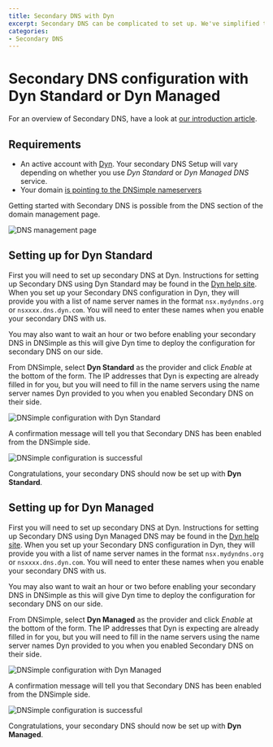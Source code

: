 ```yaml
---
title: Secondary DNS with Dyn
excerpt: Secondary DNS can be complicated to set up. We've simplified things with provider specific settings for Dyn.
categories:
- Secondary DNS
---
```


# Secondary DNS configuration with Dyn Standard or Dyn Managed

For an overview of Secondary DNS, have a look at [our introduction article](/articles/secondary-dns).

## Requirements

* An active account with [Dyn](http://dyn.com/). Your secondary DNS Setup will vary depending on whether you use _Dyn Standard_ or _Dyn Managed DNS_ service.
* Your domain [is pointing to the DNSimple nameservers](/articles/pointing-domain-to-dnsimple)

Getting started with Secondary DNS is possible from the DNS section of the domain management page.

![DNS management page](/files/setup-secondary-dns.png)

## Setting up for Dyn Standard

First you will need to set up secondary DNS at Dyn. Instructions for setting up Secondary DNS using Dyn Standard may be found in the [Dyn help site](https://help.dyn.com/standard-dns/dyn-secondary-dns-information/). When you set up your Secondary DNS configuration in Dyn, they will provide you with a list of name server names in the format `nsx.mydyndns.org` or `nsxxxx.dns.dyn.com`. You will need to enter these names when you enable your secondary DNS with us.

You may also want to wait an hour or two before enabling your secondary DNS in DNSimple as this will give Dyn time to deploy the configuration for secondary DNS on our side.

From DNSimple, select **Dyn Standard** as the provider and click *Enable* at the bottom of the form. The IP addresses that Dyn is expecting are already filled in for you, but you will need to fill in the name servers using the name server names Dyn provided to you when you enabled Secondary DNS on their side.

![DNSimple configuration with Dyn Standard](/files/dyn-standard-enabling.png)

A confirmation message will tell you that Secondary DNS has been enabled from the DNSimple side.

![DNSimple configuration is successful](/files/secondary-dns-confirmation-message.png)

Congratulations, your secondary DNS should now be set up with **Dyn Standard**.

## Setting up for Dyn Managed

First you will need to set up secondary DNS at Dyn. Instructions for setting up Secondary DNS using Dyn Managed DNS may be found in the [Dyn help site](https://help.dyn.com/creating-a-secondary-zone/). When you set up your Secondary DNS configuration in Dyn, they will provide you with a list of name server names in the format `nsx.mydyndns.org` or `nsxxxx.dns.dyn.com`. You will need to enter these names when you enable your secondary DNS with us.

You may also want to wait an hour or two before enabling your secondary DNS in DNSimple as this will give Dyn time to deploy the configuration for secondary DNS on our side.

From DNSimple, select **Dyn Managed** as the provider and click *Enable* at the bottom of the form. The IP addresses that Dyn is expecting are already filled in for you, but you will need to fill in the name servers using the name server names Dyn provided to you when you enabled Secondary DNS on their side.

![DNSimple configuration with Dyn Managed](/files/dyn-managed-enabling.png)

A confirmation message will tell you that Secondary DNS has been enabled from the DNSimple side.

![DNSimple configuration is successful](/files/secondary-dns-confirmation-message.png)

Congratulations, your secondary DNS should now be set up with **Dyn Managed**.
